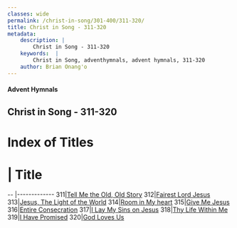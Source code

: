 ```yaml
---
classes: wide
permalink: /christ-in-song/301-400/311-320/
title: Christ in Song - 311-320
metadata:
    description: |
        Christ in Song - 311-320
    keywords:  |
        Christ in Song, adventhymnals, advent hymnals, 311-320
    author: Brian Onang'o
---
```


#### Advent Hymnals
## Christ in Song - 311-320

# Index of Titles
# | Title                        
-- |-------------
311|[Tell Me the Old, Old Story](/christ-in-song/301-400/311-320/Tell-Me-the-Old,-Old-Story)
312|[Fairest Lord Jesus](/christ-in-song/301-400/311-320/Fairest-Lord-Jesus)
313|[Jesus, The Light of the World](/christ-in-song/301-400/311-320/Jesus,-The-Light-of-the-World)
314|[Room in My heart](/christ-in-song/301-400/311-320/Room-in-My-heart)
315|[Give Me Jesus](/christ-in-song/301-400/311-320/Give-Me-Jesus)
316|[Entire Consecration](/christ-in-song/301-400/311-320/Entire-Consecration)
317|[I Lay My Sins on Jesus](/christ-in-song/301-400/311-320/I-Lay-My-Sins-on-Jesus)
318|[Thy Life Within Me](/christ-in-song/301-400/311-320/Thy-Life-Within-Me)
319|[I Have Promised](/christ-in-song/301-400/311-320/I-Have-Promised)
320|[God Loves Us](/christ-in-song/301-400/311-320/God-Loves-Us)
